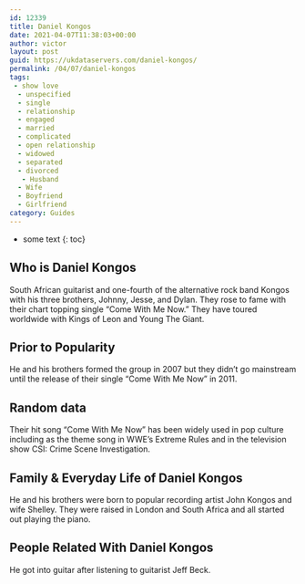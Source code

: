 ```yaml
---
id: 12339
title: Daniel Kongos
date: 2021-04-07T11:38:03+00:00
author: victor
layout: post
guid: https://ukdataservers.com/daniel-kongos/
permalink: /04/07/daniel-kongos
tags:
 - show love
  - unspecified
  - single
  - relationship
  - engaged
  - married
  - complicated
  - open relationship
  - widowed
  - separated
  - divorced
   - Husband
  - Wife
  - Boyfriend
  - Girlfriend
category: Guides
---
```


* some text
{: toc}


## Who is Daniel Kongos



South African guitarist and one-fourth of the alternative rock band Kongos with his three brothers, Johnny, Jesse, and Dylan. They rose to fame with their chart topping single &#8220;Come With Me Now.&#8221; They have toured worldwide with Kings of Leon and Young The Giant.

                
                
                
## Prior to Popularity



He and his brothers formed the group in 2007 but they didn&#8217;t go mainstream until the release of their single &#8220;Come With Me Now&#8221; in 2011.

                
                
                
## Random data



Their hit song &#8220;Come With Me Now&#8221; has been widely used in pop culture including as the theme song in WWE&#8217;s Extreme Rules and in the television show CSI: Crime Scene Investigation.

                
                
                
## Family & Everyday Life of Daniel Kongos



He and his brothers were born to popular recording artist John Kongos and wife Shelley. They were raised in London and South Africa and all started out playing the piano.

                
                
                
## People Related With Daniel Kongos



He got into guitar after listening to guitarist Jeff Beck.

                
              
            
          
          
          